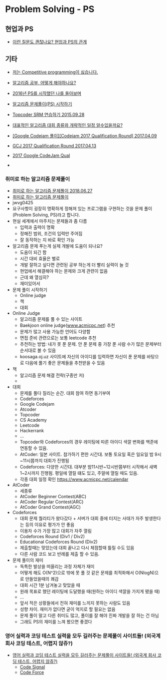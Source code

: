 # Problem Solving - PS

## 현업과 PS
* [이런 질문도 괜찮나요? 현업과 PS의 관계](https://algospot.com/forum/read/1499/)

## 기타
* [저는 Competitive programming이 싫습니다.](https://www.acmicpc.net/blog/view/49)

* [알고리즘 공부, 어떻게 해야하나요?](https://baactree.tistory.com/52)

* [2016년 PS를 시작했던 나를 돌아보며](https://plzrun.tistory.com/entry/PS%EA%B3%B5%EB%B6%80%EB%A5%BC-%ED%95%98%EB%A9%B4%EC%84%9C-%EC%A2%8C%EC%A0%88%EA%B0%90%EC%9D%84-%EB%8A%90%EB%82%80-%EB%B6%84%EB%93%A4%EC%9D%B4-%EC%9D%BD%EC%96%B4%EB%B4%A4%EC%9C%BC%EB%A9%B4-%ED%95%98%EB%8A%94-%EB%82%98%EC%9D%98-2016%EB%85%84)

* [알고리즘 문제풀이(PS) 시작하기](https://plzrun.tistory.com/entry/%EC%95%8C%EA%B3%A0%EB%A6%AC%EC%A6%98-%EB%AC%B8%EC%A0%9C%ED%92%80%EC%9D%B4PS-%EC%8B%9C%EC%9E%91%ED%95%98%EA%B8%B0)

* [Topcoder SRM 연습하기 2015.09.28](https://www.acmicpc.net/blog/view/2)
* [대표적인 알고리즘 대회 종류와 개략적인 일정 알수있을까요?](https://algospot.com/forum/read/1164/)

* [[Google Codejam 풀이][Codejam 2017 Qualification Round] 2017.04.09](https://godkad.blog.me/220978892827)
* [GCJ 2017 Qualification Round 2017.04.13](https://helloneo.pe.kr/687)
* [2017 Google CodeJam Qual](https://plzrun.tistory.com/111)
* [](https://www.slideshare.net/startlinkio/startlinklive-ntopia-ps)

### 취미로 하는 알고리즘 문제풀이
* [취미로 하는 알고리즘 문제풀이 2018.06.27](https://www.youtube.com/watch?v=1TVYmKPlNdc)
* [취미로 하는 알고리즘 문제풀이](https://docs.google.com/presentation/d/1YuuL4_KEXnA2zRq6diQ1uoiPFxMFhJLei8R6M8CORUU/edit#slide=id.g36cda90ff3_0_10)
* jwvg0425
* 요구사항이 굉장히 명확하게 정해져 있는 프로그램을 구현하는 것을 문제 풀이(Problem Solving, PS)라고 합니다.
* 현실 세계에서 마주치는 문제들과 좀 다름
  * 입력과 출력이 명확
  * 정해진 범위, 조건의 입력만 주어짐
  * 잘 동작하는 지 바로 확인 가능
* 알고리즘 문제 푸는게 실제 개발에 도움이 되나요?
  * 도움이 되긴 함
  * 시간 대비 효율은 별로
  * 개발 잘하고 싶다면 관련된 공부 하는게 더 빨리 실력이 늘 것
  * 현업에서 해결해야 하는 문제와 크게 관련이 없음
  * 근데 왜 열심히?
  * 재미있어서
* 문제 풀이 시작하기
  * Online judge
  * 책
  * 대회
* Online Judge
  * 알고리즘 문제를 풀 수 있는 사이트
  * Baekjoon online judge(www.acmicpc.net) 추천
  * 문제가 많고 사용 가능한 언어도 다양함
  * 면접 준비 관련으로는 보통 leetcode 추천
  * 추천하는 방법: 내가 못 푼 문제. 안 푼 문제 중 가장 푼 사람 수가 많은 문제부터 순서대로 볼 수 있음
  * koosaga.oj.uz 사이트에 자신의 아이디를 입력하면 자신이 푼 문제를 바탕으로 다음에 풀기 좋은 문제들을 추천받을 수 있음
* 책
  * 알고리즘 문제 해결 전략(구종만 저)
  * [](https://kks227.blog.me)
* 대회
  * 문제를 풀다 질리는 순간. 대회 참여 하면 동기부여
  * Codeforces
  * Google Codejam
  * Atcoder
  * Topcoder
  * CS Academy
  * Leetcode
  * Hackerrank
  * ...
  * Topcoder와 Codeforces의 경우 레이팅에 따른 아이디 색깔 변화를 백준에 연동할 수 있음.
  * AtCoder: 일본 사이트. 참가하기 편한 시간대. 보통 토요일 혹은 일요일 밤 9시~11시쯤까지 대회가 진행됨
  * Codeforces: 다양한 시간대. 대부분 밤11시반~12시반쯤부터 시작해서 새벽 1~2시까지 진행됨. 평일에 열릴 떄도 있고, 주말에 열릴 때도 있음.
  * 각종 대회 일정 확인 https://www.acmicpc.net/calendar
* AtCoder
  * 세종류
  * AtCoder Beginner Contest(ABC)
  * AtCoder Regular Contest(ARC)
  * AtCoder Grand Contest(AGC)
* Codeforces
  * 대회 문제 퀄리티가 왔다갔다 + 서버가 대회 중에 터지는 사태가 자주 발생한다는 등의 이유로 평가가 안 좋음
  * 이용자 수가 가장 많고 대회가 자주 열림
  * Codeforces Round (Div1 / Div2)
  * Educational Codeforces Round (Div2)
  * 제출할때는 맞았는데 대회 끝나고 다시 체점할때 틀릴 수도 있음
  * 다른 사람 코드 보고 반례를 제출 할 수 있음.
* 문제 풀이의 재미
  * 독특한 발상을 떠올리는 과정 자체가 재미
  * 어떻게 해도 O(N^2)으로 밖에 못 풀 것 같은 문제를 최적화해서 O(NlogN)으로 만들었을때의 쾌감
  * 대회 시간 1분 남겨놓고 맞았을 때
  * 원래 목표로 했던 레이팅에 도달했을 때(원하는 아이디 색깔을 가지게 됐을 때)
  * ...
  * 앞서 적은 상황들에서 전혀 재미를 느끼지 못하는 사람도 있음
  * 성향 차이. 재미가 없다면 굳이 억지로 할 필요는 없음
  * 문제 풀이 말고 다른 취미도 많고, 풀이를 잘 해야 진짜 개발을 잘 하는 건 아님
  * 그래도 PS의 재미를 느껴 봤으면 좋겠다
  
### 영어 실력과 코딩 테스트 실력을 모두 길러주는 문제풀이 사이트들! (외국계 회사 코딩 테스트, 어렵지 않쥬?)
* [영어 실력과 코딩 테스트 실력을 모두 길러주는 문제풀이 사이트들! (외국계 회사 코딩 테스트, 어렵지 않쥬?)](https://www.youtube.com/watch?v=_m3CnSKjros)
  * [Code Signal](https://codesignal.com/)
  * [Code Force](https://codeforces.com/)